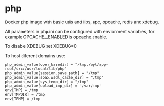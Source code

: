 # php
Docker php image with basic utils and libs, apc, opcache, redis and xdebug.

All parameters in php.ini can be configured with envionment variables, for example OPCACHE__ENABLED is opcache.enable.

To disable XDEBUG set XDEBUG=0

To host diferent domains use:
```
php_admin_value[open_basedir] = "/tmp:/opt/app-root/src:/usr/local/lib/php"
php_admin_value[session.save_path] = "/tmp"
php_admin_value[soap.wsdl_cache_dir] = "/tmp"
php_admin_value[sys_temp_dir] = "/tmp"
php_admin_value[upload_tmp_dir] = "/var/tmp"
env[TMP] = /tmp
env[TMPDIR] = /tmp
env[TEMP] = /tmp
```
